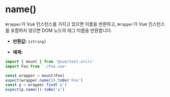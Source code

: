 # name()

`Wrapper`가 Vue 인스턴스를 가지고 있으면 이름을 반환하고, `Wrapper`가 Vue 인스턴스를 포함하지 않으면 DOM 노드의 태그 이름을 반환합니다.

- **반환값:** `{string}`

- **예제:**

```js
import { mount } from '@vue/test-utils'
import Foo from './Foo.vue'

const wrapper = mount(Foo)
expect(wrapper.name()).toBe('Foo')
const p = wrapper.find('p')
expect(p.name()).toBe('p')
```
